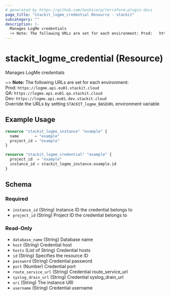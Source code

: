 ```yaml
---
# generated by https://github.com/hashicorp/terraform-plugin-docs
page_title: "stackit_logme_credential Resource - stackit"
subcategory: ""
description: |-
  Manages LogMe credentials
  ~> Note: The following URLs are set for each environment: Prod:   https://logme.api.eu01.stackit.cloud    QA:     https://logme.api.eu01.qa.stackit.cloud Dev:    https://logme.api.eu01.dev.stackit.cloud    Override the URLs by setting STACKIT_logme_BASEURL environment variable
---
```


# stackit_logme_credential (Resource)

Manages LogMe credentials

~> **Note:** The following URLs are set for each environment:<br />	Prod: 	`https://logme.api.eu01.stackit.cloud`<br />	QA:		`https://logme.api.eu01.qa.stackit.cloud`<br />	Dev:	`https://logme.api.eu01.dev.stackit.cloud`<br />	Override the URLs by setting `STACKIT_logme_BASEURL` environment variable

## Example Usage

```terraform
resource "stackit_logme_instance" "example" {
  name       = "example"
  project_id = "example"
}

resource "stackit_logme_credential" "example" {
  project_id  = "example"
  instance_id = stackit_logme_instance.example.id
}
```

<!-- schema generated by tfplugindocs -->
## Schema

### Required

- `instance_id` (String) Instance ID the credential belongs to
- `project_id` (String) Project ID the credential belongs to

### Read-Only

- `database_name` (String) Database name
- `host` (String) Credential host
- `hosts` (List of String) Credential hosts
- `id` (String) Specifies the resource ID
- `password` (String) Credential password
- `port` (Number) Credential port
- `route_service_url` (String) Credential route_service_url
- `syslog_drain_url` (String) Credential syslog_drain_url
- `uri` (String) The instance URI
- `username` (String) Credential username


